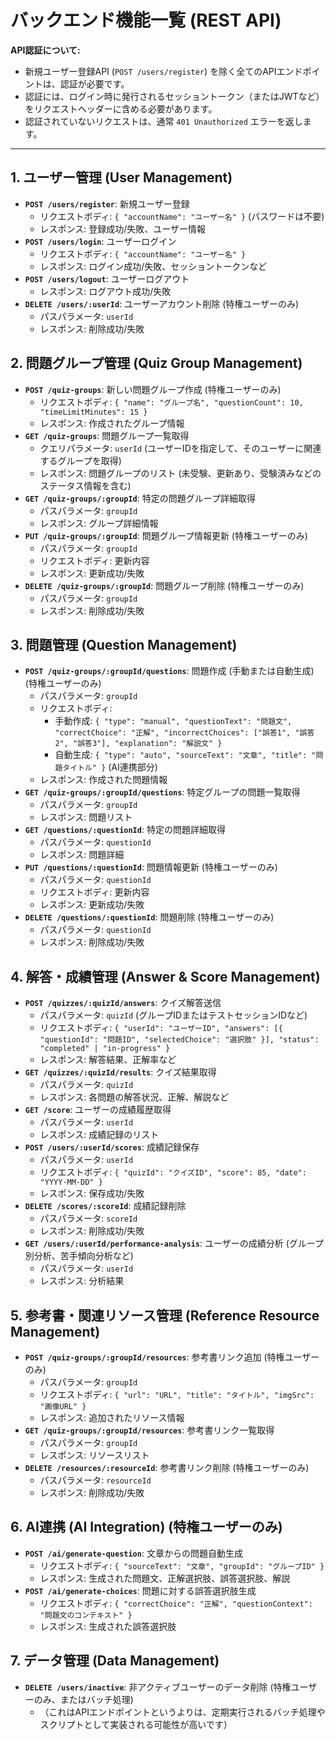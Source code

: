 # バックエンド機能一覧 (REST API)

**API認証について:**

*   新規ユーザー登録API (`POST /users/register`) を除く全てのAPIエンドポイントは、認証が必要です。
*   認証には、ログイン時に発行されるセッショントークン（またはJWTなど）をリクエストヘッダーに含める必要があります。
*   認証されていないリクエストは、通常 `401 Unauthorized` エラーを返します。

---

## 1. ユーザー管理 (User Management)

*   **`POST /users/register`**: 新規ユーザー登録
    *   リクエストボディ: `{ "accountName": "ユーザー名" }` (パスワードは不要)
    *   レスポンス: 登録成功/失敗、ユーザー情報
*   **`POST /users/login`**: ユーザーログイン
    *   リクエストボディ: `{ "accountName": "ユーザー名" }`
    *   レスポンス: ログイン成功/失敗、セッショントークンなど
*   **`POST /users/logout`**: ユーザーログアウト
    *   レスポンス: ログアウト成功/失敗
*   **`DELETE /users/:userId`**: ユーザーアカウント削除 (特権ユーザーのみ)
    *   パスパラメータ: `userId`
    *   レスポンス: 削除成功/失敗

## 2. 問題グループ管理 (Quiz Group Management)

*   **`POST /quiz-groups`**: 新しい問題グループ作成 (特権ユーザーのみ)
    *   リクエストボディ: `{ "name": "グループ名", "questionCount": 10, "timeLimitMinutes": 15 }`
    *   レスポンス: 作成されたグループ情報
*   **`GET /quiz-groups`**: 問題グループ一覧取得
    *   クエリパラメータ: `userId` (ユーザーIDを指定して、そのユーザーに関連するグループを取得)
    *   レスポンス: 問題グループのリスト (未受験、更新あり、受験済みなどのステータス情報を含む)
*   **`GET /quiz-groups/:groupId`**: 特定の問題グループ詳細取得
    *   パスパラメータ: `groupId`
    *   レスポンス: グループ詳細情報
*   **`PUT /quiz-groups/:groupId`**: 問題グループ情報更新 (特権ユーザーのみ)
    *   パスパラメータ: `groupId`
    *   リクエストボディ: 更新内容
    *   レスポンス: 更新成功/失敗
*   **`DELETE /quiz-groups/:groupId`**: 問題グループ削除 (特権ユーザーのみ)
    *   パスパラメータ: `groupId`
    *   レスポンス: 削除成功/失敗

## 3. 問題管理 (Question Management)

*   **`POST /quiz-groups/:groupId/questions`**: 問題作成 (手動または自動生成) (特権ユーザーのみ)
    *   パスパラメータ: `groupId`
    *   リクエストボディ:
        *   手動作成: `{ "type": "manual", "questionText": "問題文", "correctChoice": "正解", "incorrectChoices": ["誤答1", "誤答2", "誤答3"], "explanation": "解説文" }`
        *   自動生成: `{ "type": "auto", "sourceText": "文章", "title": "問題タイトル" }` (AI連携部分)
    *   レスポンス: 作成された問題情報
*   **`GET /quiz-groups/:groupId/questions`**: 特定グループの問題一覧取得
    *   パスパラメータ: `groupId`
    *   レスポンス: 問題リスト
*   **`GET /questions/:questionId`**: 特定の問題詳細取得
    *   パスパラメータ: `questionId`
    *   レスポンス: 問題詳細
*   **`PUT /questions/:questionId`**: 問題情報更新 (特権ユーザーのみ)
    *   パスパラメータ: `questionId`
    *   リクエストボディ: 更新内容
    *   レスポンス: 更新成功/失敗
*   **`DELETE /questions/:questionId`**: 問題削除 (特権ユーザーのみ)
    *   パスパラメータ: `questionId`
    *   レスポンス: 削除成功/失敗

## 4. 解答・成績管理 (Answer & Score Management)

*   **`POST /quizzes/:quizId/answers`**: クイズ解答送信
    *   パスパラメータ: `quizId` (グループIDまたはテストセッションIDなど)
    *   リクエストボディ: `{ "userId": "ユーザーID", "answers": [{ "questionId": "問題ID", "selectedChoice": "選択肢" }], "status": "completed" | "in-progress" }`
    *   レスポンス: 解答結果、正解率など
*   **`GET /quizzes/:quizId/results`**: クイズ結果取得
    *   パスパラメータ: `quizId`
    *   レスポンス: 各問題の解答状況、正解、解説など
*   **`GET /score`**: ユーザーの成績履歴取得
    *   パスパラメータ: `userId`
    *   レスポンス: 成績記録のリスト
*   **`POST /users/:userId/scores`**: 成績記録保存
    *   パスパラメータ: `userId`
    *   リクエストボディ: `{ "quizId": "クイズID", "score": 85, "date": "YYYY-MM-DD" }`
    *   レスポンス: 保存成功/失敗
*   **`DELETE /scores/:scoreId`**: 成績記録削除
    *   パスパラメータ: `scoreId`
    *   レスポンス: 削除成功/失敗
*   **`GET /users/:userId/performance-analysis`**: ユーザーの成績分析 (グループ別分析、苦手傾向分析など)
    *   パスパラメータ: `userId`
    *   レスポンス: 分析結果

## 5. 参考書・関連リソース管理 (Reference Resource Management)

*   **`POST /quiz-groups/:groupId/resources`**: 参考書リンク追加 (特権ユーザーのみ)
    *   パスパラメータ: `groupId`
    *   リクエストボディ: `{ "url": "URL", "title": "タイトル", "imgSrc": "画像URL" }`
    *   レスポンス: 追加されたリソース情報
*   **`GET /quiz-groups/:groupId/resources`**: 参考書リンク一覧取得
    *   パスパラメータ: `groupId`
    *   レスポンス: リソースリスト
*   **`DELETE /resources/:resourceId`**: 参考書リンク削除 (特権ユーザーのみ)
    *   パスパラメータ: `resourceId`
    *   レスポンス: 削除成功/失敗

## 6. AI連携 (AI Integration) (特権ユーザーのみ)

*   **`POST /ai/generate-question`**: 文章からの問題自動生成
    *   リクエストボディ: `{ "sourceText": "文章", "groupId": "グループID" }`
    *   レスポンス: 生成された問題文、正解選択肢、誤答選択肢、解説
*   **`POST /ai/generate-choices`**: 問題に対する誤答選択肢生成
    *   リクエストボディ: `{ "correctChoice": "正解", "questionContext": "問題文のコンテキスト" }`
    *   レスポンス: 生成された誤答選択肢

## 7. データ管理 (Data Management)

*   **`DELETE /users/inactive`**: 非アクティブユーザーのデータ削除 (特権ユーザーのみ、またはバッチ処理)
    *   （これはAPIエンドポイントというよりは、定期実行されるバッチ処理やスクリプトとして実装される可能性が高いです）
